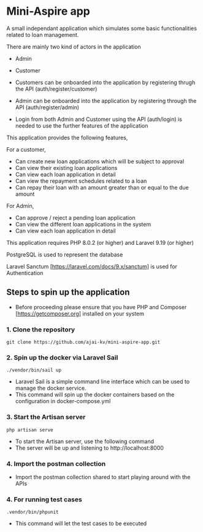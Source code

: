 # Mini-Aspire app

A small independant application which simulates some basic functionalities related to loan management.

There are mainly two kind of actors in the application

- Admin
- Customer

- Customers can be onboarded into the application by registering thrugh the API (auth/register/customer)
- Admin can be onboarded into the application by registering through the API (auth/register/admin)
- Login from both Admin and Customer using the API (auth/login) is needed to use the further features of the application

This application provides the following features,

For a customer,

- Can create new loan applications which will be subject to approval
- Can view their existing loan applications
- Can view each loan application in detail
- Can view the repayment schedules related to a loan
- Can repay their loan with an amount greater than or equal to the due amount

For Admin,

- Can approve / reject a pending loan application
- Can view the different loan applications in the system
- Can view each loan application in detail


This application requires PHP 8.0.2 (or higher) and Laravel 9.19 (or higher)

PostgreSQL is used to represent the database

Laravel Sanctum [https://laravel.com/docs/9.x/sanctum] is used for Authentication


## Steps to spin up the application

- Before proceeding please ensure that you have PHP and Composer [https://getcomposer.org] installed on your system

### 1. Clone the repository

    git clone https://github.com/ajai-kv/mini-aspire-app.git

### 2. Spin up the docker via Laravel Sail

    ./vendor/bin/sail up

- Laravel Sail is a simple command line interface which can be used to manage the docker service. 
- This command will spin up the docker containers based on the configuration in docker-compose.yml

### 3. Start the Artisan server

    php artisan serve

- To start the Artisan server, use the following command
- The server will be up and listening to http://localhost:8000

### 4. Import the postman collection

- Import the postman collection shared to start playing around with the APIs

### 4. For running test cases

    .vendor/bin/phpunit

- This command will let the test cases to be executed
